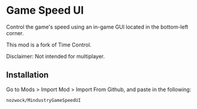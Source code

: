 # Game Speed UI

Control the game's speed using an in-game GUI located in the bottom-left
corner.

This mod is a fork of Time Control.

Disclaimer: Not intended for multiplayer.

## Installation

Go to Mods > Import Mod > Import From Github, and paste in the following:
```
nozwock/MindustryGameSpeedUI
```

